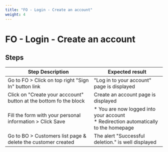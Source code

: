 ```yaml
---
title: "FO - Login - Create an account"
weight: 4
---
```


# FO - Login - Create an account
## Steps
| Step Description | Expected result |
| ----- | ----- |
| Go to FO > Click on top right "Sign In" button link | "Log in to your account" page is displayed |
| Click on "Create your acccount" button at the bottom fo the block | Create an account page is displayed |
| Fill the form with your personal information > Click Save | * You are now logged into your account<br> * Redirection automatically to the homepage |
| Go to BO > Customers list page & delete the customer created | The alert "Successful deletion." is well displayed |
